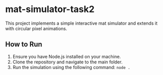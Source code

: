 # mat-simulator-task2

This project implements a simple interactive mat simulator and extends it with circular pixel animations.

## How to Run

1. Ensure you have Node.js installed on your machine.
2. Clone the repository and navigate to the main folder.
3. Run the simulation using the following command:
   `node . `
